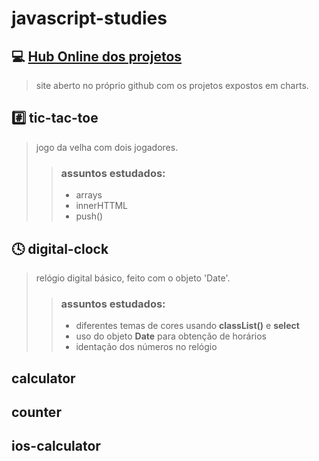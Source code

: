 # javascript-studies

## 💻 [Hub Online dos projetos](https://mateusmcamargo.github.io/javascript-studies/)
> site aberto no próprio github com os projetos expostos em charts.

## #️⃣ tic-tac-toe
> jogo da velha com dois jogadores.
>
>> ### assuntos estudados:
>>
>> - arrays
>> - innerHTTML
>> - push()

## 🕓 digital-clock
> relógio digital básico, feito com o objeto 'Date'.
>
>> ### assuntos estudados:
>>
>> - diferentes temas de cores usando **classList()** e **select**
>> - uso do objeto **Date** para obtenção de horários
>> - identação dos números no relógio

## calculator
>

## counter
>

## ios-calculator
>

<!--

- password checker
>